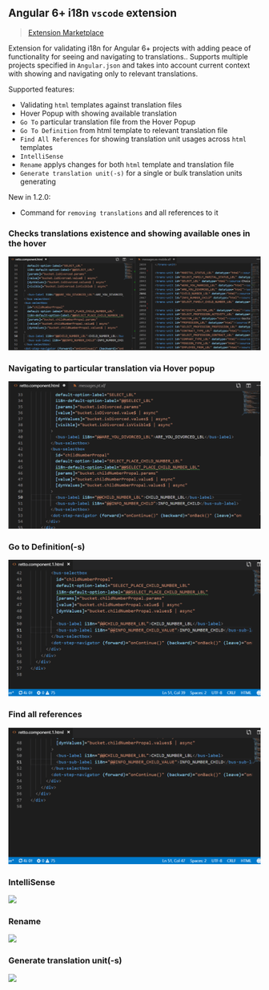 ## Angular 6+ i18n `vscode` extension

> [Extension Marketplace](https://marketplace.visualstudio.com/items?itemName=OleksandrReznichenko.angular-i18n-validator)

Extension for validating i18n for Angular 6+ projects with adding peace of functionality for seeing and navigating to translations.. Supports multiple projects specified in `Angular.json` and takes into account current context with showing and navigating only to relevant translations. 

Supported features:
- Validating `html` templates against translation files
- Hover Popup with showing available translation
- `Go To` particular translation file from the Hover Popup
- `Go To Definition` from html template to relevant translation file
- `Find All References` for showing translation unit usages across `html` templates
- `IntelliSense`
- `Rename` applys changes for both `html` template and translation file
- `Generate translation unit(-s)` for a single or bulk translation units generating

New in 1.2.0:
- Command for `removing translations` and all references to it


### Checks translations existence and showing available ones in the hover

![Document validation](/images/validation.gif)


### Navigating to particular translation via Hover popup 

![Navigate to translation](/images/naviate_to_single_translation.gif)

### Go to Definition(-s)

![Navigate to translation](/images/go_to_definition.gif)

### Find all references

![Navigate to translation](/images/find_references.gif)

### IntelliSense

<img src="https://github.com/rettoua/angular-i18n-validator/raw/master/images/intellisense.gif" width="400">

### Rename

<img src="https://github.com/rettoua/angular-i18n-validator/raw/master/images/rename.gif" width="600">

### Generate translation unit(-s)

<img src="https://github.com/rettoua/angular-i18n-validator/raw/master/images/translation_units_generation.gif" width="600" /> 


